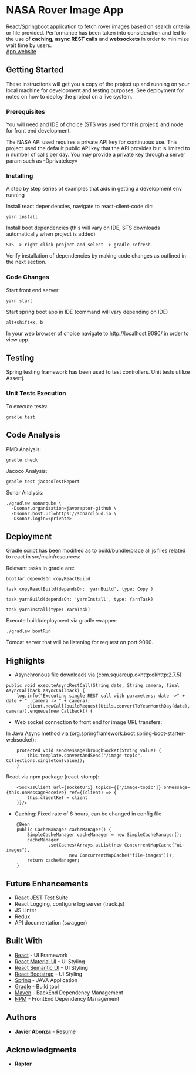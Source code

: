 # NASA Rover Image App

React/Springboot application to fetch rover images based on search criteria or file provided. Performance has been taken into consideration and led to the use of **caching**, **async REST calls** and **websockets** in order to minimize wait time by users.   
[App website](https://nasa-ui.herokuapp.com/)

## Getting Started

These instructions will get you a copy of the project up and running on your local machine for development and testing purposes. See deployment for notes on how to deploy the project on a live system.

### Prerequisites

You will need and IDE of choice (STS was used for this project) and node for front end development.

The NASA API used requires a private API key for continuous use. This project used the default public API key that the API provides but is limited to n number of calls per day. You may provide a private key through a server param such as -Dprivatekey=<privateKey>


### Installing

A step by step series of examples that aids in getting a development env running

Install react dependencies, navigate to react-client-code dir:

```
yarn install
```

Install boot dependencies (this will vary on IDE, STS downloads automatically when project is added)

```
STS -> right click project and select -> gradle refresh 
```

Verify installation of dependencies by making code changes as outlined in the next section. 


### Code Changes

Start front end server:

```
yarn start
```

Start spring boot app in IDE (command will vary depending on IDE)

```
alt+shift+x, b
```

In your web browser of choice navigate to http://localhost:9090/ in order to view app. 


## Testing

Spring testing framework has been used to test controllers. Unit tests utilize Assertj.


### Unit Tests Execution

To execute tests:

```
gradle test
```

## Code Analysis

PMD Analysis: 

```
gradle check
```

Jacoco Analysis:

```
gradle test jacocoTestReport
```


Sonar Analysis:

```
./gradlew sonarqube \
  -Dsonar.organization=javoraptor-github \
  -Dsonar.host.url=https://sonarcloud.io \
  -Dsonar.login=<private>
```

## Deployment

Gradle script has been modified as to build/bundle/place all js files related to react in src/main/resources:

Relevant tasks in gradle are:

```
bootJar.dependsOn copyReactBuild

task copyReactBuild(dependsOn: 'yarnBuild', type: Copy )

task yarnBuild(dependsOn: 'yarnInstall', type: YarnTask)

task yarnInstall(type: YarnTask)
```

Execute build/deployment via gradle wrapper:


```
./gradlew bootRun
```

Tomcat server that will be listening for request on port 9090.

## Highlights

* Asynchronous file downloads via (com.squareup.okhttp:okhttp:2.7.5)  

```
public void executeAsyncRestCall(String date, String camera, final AsyncCallback asyncCallback) {
	log.info("Executing single REST call with parameters: date ->" + date + " :camera -> " + camera);
		client.newCall(buildRequest(Utils.convertToYearMonthDay(date), camera)).enqueue(new Callback() {
```

* Web socket connection to front end for image URL transfers:  

In Java Async method via (org.springframework.boot:spring-boot-starter-websocket):  

```
	protected void sendMessageThroughSocket(String value) {
		this.template.convertAndSend("/image-topic", Collections.singleton(value));
	}
```

React via npm package (react-stomp):  

```
	<SockJsClient url={socketUri} topics={['/image-topic']} onMessage={this.onMessageReceive} ref={(client) => {
    	this.clientRef = client
    }}/>
```

* Caching: Fixed rate of 6 hours, can be changed in config file  

```
	@Bean
	public CacheManager cacheManager() {
		SimpleCacheManager cacheManager = new SimpleCacheManager();
		cacheManager
				.setCaches(Arrays.asList(new ConcurrentMapCache("ui-images"), 
						new ConcurrentMapCache("file-images")));
		return cacheManager;
	}
```

## Future Enhancements
* React JEST Test Suite
* React Logging, configure log server (track.js)
* JS Linter
* Redux 
* API documentation (swagger)


## Built With

* [React](https://reactjs.org/) - UI Framework
* [React Material UI](https://www.material-ui.com/#/) - UI Styling
* [React Semantic UI](https://react.semantic-ui.com/) - UI Styling
* [React Bootstrap](https://react-bootstrap.github.io/) - UI Styling
* [Spring](https://projects.spring.io/spring-boot/) - JAVA Application
* [Gradle](https://gradle.org/) - Build tool
* [Maven](https://maven.apache.org/) - BackEnd Dependency Management
* [NPM](https://www.npmjs.com/) - FrontEnd Dependency Management


## Authors

* **Javier Abonza** - [Resume](http://jabonza.me)


## Acknowledgments

* **Raptor**